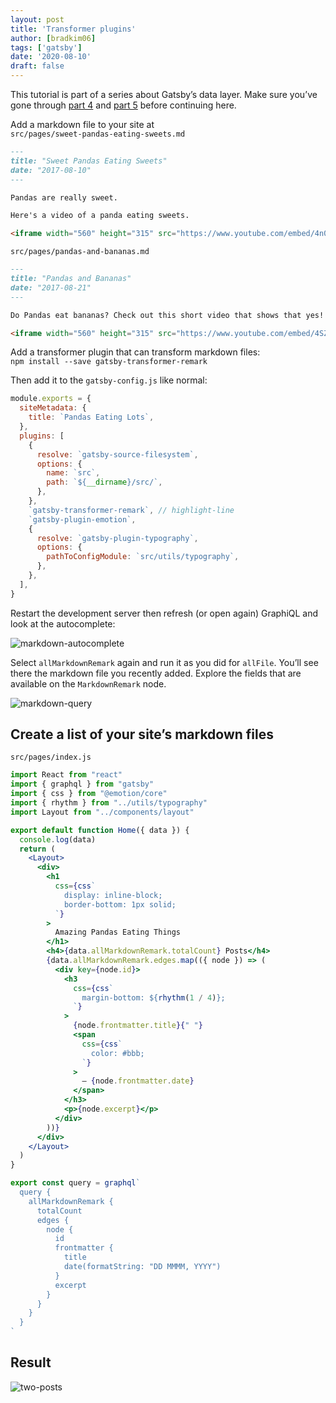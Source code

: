 ```yaml
---
layout: post
title: 'Transformer plugins'
author: [bradkim06]
tags: ['gatsby']
date: '2020-08-10'
draft: false
---
```


This tutorial is part of a series about Gatsby’s data layer. Make sure you’ve gone through [part 4](/gatsby/dataInGatsby/) and [part 5](/gatsby/tutorial5) before continuing here.

Add a markdown file to your site at  
`src/pages/sweet-pandas-eating-sweets.md`  

```markdown
---
title: "Sweet Pandas Eating Sweets"
date: "2017-08-10"
---

Pandas are really sweet.

Here's a video of a panda eating sweets.

<iframe width="560" height="315" src="https://www.youtube.com/embed/4n0xNbfJLR8" frameborder="0" allowfullscreen></iframe>
```

`src/pages/pandas-and-bananas.md`

```markdown
---
title: "Pandas and Bananas"
date: "2017-08-21"
---

Do Pandas eat bananas? Check out this short video that shows that yes! pandas do seem to really enjoy bananas!

<iframe width="560" height="315" src="https://www.youtube.com/embed/4SZl1r2O_bY" frameborder="0" allowfullscreen></iframe>
```

Add a transformer plugin that can transform markdown files:  
`npm install --save gatsby-transformer-remark`

Then add it to the `gatsby-config.js` like normal:

```jsx
module.exports = {
  siteMetadata: {
    title: `Pandas Eating Lots`,
  },
  plugins: [
    {
      resolve: `gatsby-source-filesystem`,
      options: {
        name: `src`,
        path: `${__dirname}/src/`,
      },
    },
    `gatsby-transformer-remark`, // highlight-line
    `gatsby-plugin-emotion`,
    {
      resolve: `gatsby-plugin-typography`,
      options: {
        pathToConfigModule: `src/utils/typography`,
      },
    },
  ],
}
```

Restart the development server then refresh (or open again) GraphiQL and look at the autocomplete:

![markdown-autocomplete](../img/markdown-autocomplete.png)

Select `allMarkdownRemark` again and run it as you did for `allFile`. You’ll see there the markdown file you recently added. Explore the fields that are available on the `MarkdownRemark` node.

![markdown-query](../img/markdown-query.png)

Create a list of your site’s markdown files
---

`src/pages/index.js`

```jsx
import React from "react"
import { graphql } from "gatsby"
import { css } from "@emotion/core"
import { rhythm } from "../utils/typography"
import Layout from "../components/layout"

export default function Home({ data }) {
  console.log(data)
  return (
    <Layout>
      <div>
        <h1
          css={css`
            display: inline-block;
            border-bottom: 1px solid;
          `}
        >
          Amazing Pandas Eating Things
        </h1>
        <h4>{data.allMarkdownRemark.totalCount} Posts</h4>
        {data.allMarkdownRemark.edges.map(({ node }) => (
          <div key={node.id}>
            <h3
              css={css`
                margin-bottom: ${rhythm(1 / 4)};
              `}
            >
              {node.frontmatter.title}{" "}
              <span
                css={css`
                  color: #bbb;
                `}
              >
                — {node.frontmatter.date}
              </span>
            </h3>
            <p>{node.excerpt}</p>
          </div>
        ))}
      </div>
    </Layout>
  )
}

export const query = graphql`
  query {
    allMarkdownRemark {
      totalCount
      edges {
        node {
          id
          frontmatter {
            title
            date(formatString: "DD MMMM, YYYY")
          }
          excerpt
        }
      }
    }
  }
`
```
Result
---
![two-posts](../img/two-posts.png)
